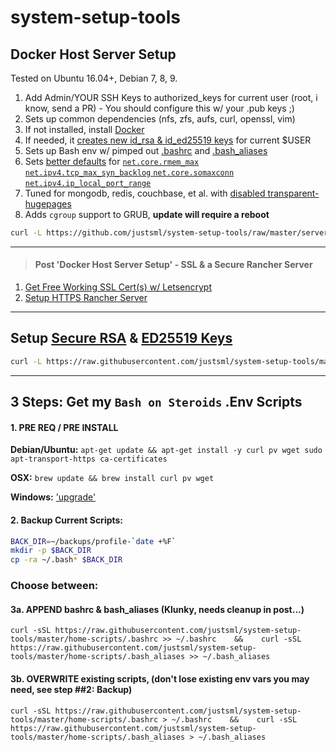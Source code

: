 # system-setup-tools

## Docker Host Server Setup
Tested on Ubuntu 16.04+, Debian 7, 8, 9.

1. Add Admin/YOUR SSH Keys to authorized_keys for current user (root, i know, send a PR) - You should configure this w/ your .pub keys ;) 
1. Sets up common dependencies (nfs, zfs, aufs, curl, openssl, vim)
1. If not installed, install [Docker](https://www.docker.com)
1. If needed, it [creates new id_rsa & id_ed25519 keys](https://github.com/justsml/system-setup-tools/blob/master/README.md#setup-secure-rsa--ed25519-keys) for current $USER
1. Sets up Bash env w/ pimped out [.bashrc](https://raw.githubusercontent.com/justsml/system-setup-tools/master/home-scripts/.bashrc) and [.bash_aliases](https://raw.githubusercontent.com/justsml/system-setup-tools/master/home-scripts/.bash_aliases)
1. Sets [better defaults](https://russ.garrett.co.uk/2009/01/01/linux-kernel-tuning/) for [`net.core.rmem_max` `net.ipv4.tcp_max_syn_backlog` `net.core.somaxconn` `net.ipv4.ip_local_port_range`](https://tweaked.io/guide/kernel/)
1. Tuned for mongodb, redis, couchbase, et al. with [disabled transparent-hugepages](https://docs.mongodb.com/manual/tutorial/transparent-huge-pages/)
1. Adds `cgroup` support to GRUB, **update will require a reboot**

```sh
curl -L https://github.com/justsml/system-setup-tools/raw/master/server-setup-2016.sh | bash
```

--------------------------------

> #### Post 'Docker Host Server Setup' - SSL & a Secure Rancher Server

1. [Get Free Working SSL Cert(s) w/ Letsencrypt](https://github.com/justsml/system-setup-tools/blob/master/letsencrypt-docker.sh) 
1. [Setup HTTPS Rancher Server](https://github.com/justsml/ssl-proxy#example-for-a-rancher-server)

--------------------------------


## Setup [Secure RSA](https://github.com/justsml/system-setup-tools/blob/master/modules/ssh-key-generator.sh#L45) & [ED25519 Keys](https://github.com/justsml/system-setup-tools/blob/master/modules/ssh-key-generator.sh#L37)

```sh
curl -L https://raw.githubusercontent.com/justsml/system-setup-tools/master/modules/ssh-key-generator.sh | bash
```

--------------------------------

## 3 Steps: Get my `Bash on Steroids` .Env Scripts

#### 1. PRE REQ / PRE INSTALL

**Debian/Ubuntu:**
`apt-get update && apt-get install -y curl pv wget sudo apt-transport-https ca-certificates`

**OSX:**
`brew update && brew install curl pv wget`

**Windows:**
['upgrade'](https://google.com/search?q=install+ubuntu)

#### 2. Backup Current Scripts:

```sh
BACK_DIR=~/backups/profile-`date +%F`
mkdir -p $BACK_DIR
cp -ra ~/.bash* $BACK_DIR
```

### Choose between:

#### 3a. APPEND bashrc & bash_aliases (Klunky, needs cleanup in post...) 
`curl -sSL https://raw.githubusercontent.com/justsml/system-setup-tools/master/home-scripts/.bashrc >> ~/.bashrc    &&    curl -sSL https://raw.githubusercontent.com/justsml/system-setup-tools/master/home-scripts/.bash_aliases >> ~/.bash_aliases`
#### 3b. OVERWRITE existing scripts, (don't lose existing env vars you may need, see step ##2: Backup)
`curl -sSL https://raw.githubusercontent.com/justsml/system-setup-tools/master/home-scripts/.bashrc > ~/.bashrc    &&    curl -sSL https://raw.githubusercontent.com/justsml/system-setup-tools/master/home-scripts/.bash_aliases > ~/.bash_aliases`

